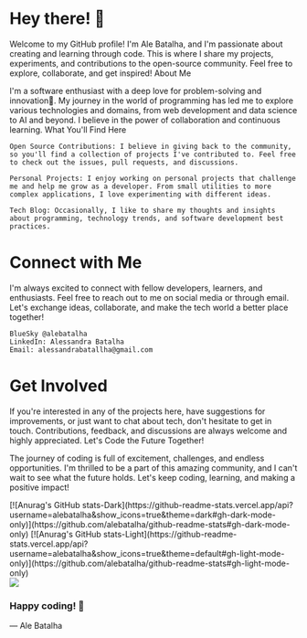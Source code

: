 
# **Hey there! 👋** 

Welcome to my GitHub profile! I'm Ale Batalha, and I'm passionate about creating and learning through code. This is where I share my projects, experiments, and contributions to the open-source community. Feel free to explore, collaborate, and get inspired!
About Me

I'm a software enthusiast with a deep love for problem-solving and innovation🌱. My journey in the world of programming has led me to explore various technologies and domains, from web development and data science to AI and beyond. I believe in the power of collaboration and continuous learning.
What You'll Find Here

    Open Source Contributions: I believe in giving back to the community, so you'll find a collection of projects I've contributed to. Feel free to check out the issues, pull requests, and discussions.

    Personal Projects: I enjoy working on personal projects that challenge me and help me grow as a developer. From small utilities to more complex applications, I love experimenting with different ideas.

    Tech Blog: Occasionally, I like to share my thoughts and insights about programming, technology trends, and software development best practices. 
    
# **Connect with Me**

I'm always excited to connect with fellow developers, learners, and enthusiasts. Feel free to reach out to me on social media or through email. Let's exchange ideas, collaborate, and make the tech world a better place together!

    BlueSky @alebatalha
    LinkedIn: Alessandra Batalha
    Email: alessandrabatallha@gmail.com 

# **Get Involved**

If you're interested in any of the projects here, have suggestions for improvements, or just want to chat about tech, don't hesitate to get in touch. Contributions, feedback, and discussions are always welcome and highly appreciated.
Let's Code the Future Together!

The journey of coding is full of excitement, challenges, and endless opportunities. I'm thrilled to be a part of this amazing community, and I can't wait to see what the future holds. Let's keep coding, learning, and making a positive impact!
<div>
    <a href-"https://beacons.ia/alebatalha">
[![Anurag's GitHub stats-Dark](https://github-readme-stats.vercel.app/api?username=alebatalha&show_icons=true&theme=dark#gh-dark-mode-only)](https://github.com/alebatalha/github-readme-stats#gh-dark-mode-only)
[![Anurag's GitHub stats-Light](https://github-readme-stats.vercel.app/api?username=alebatalha&show_icons=true&theme=default#gh-light-mode-only)](https://github.com/alebatalha/github-readme-stats#gh-light-mode-only)
</div>
<picture>
  <source
    srcset="https://github-readme-stats.vercel.app/api?username=anuraghazra&show_icons=true&theme=dark"
    media="(prefers-color-scheme: dark)"
  />
  <source
    srcset="https://github-readme-stats.vercel.app/api?username=anuraghazra&show_icons=true"
    media="(prefers-color-scheme: light), (prefers-color-scheme: no-preference)"
  />
  <img src="https://github-readme-stats.vercel.app/api?username=anuraghazra&show_icons=true" />
</picture>

### **Happy coding! 🚀**

— Ale Batalha
<!--
**alebatalha/alebatalha** is a ✨ _special_ ✨ repository because its `README.md` (this file) appears on your GitHub profile.

Here are some ideas to get you started:

- 🔭 I’m currently working on ...
- 🌱 I’m currently learning ...
- 👯 I’m looking to collaborate on ...
- 🤔 I’m looking for help with ...
- 💬 Ask me about ...
- 📫 How to reach me: ...
- 😄 Pronouns: ...
- ⚡ Fun fact: ...
-->
